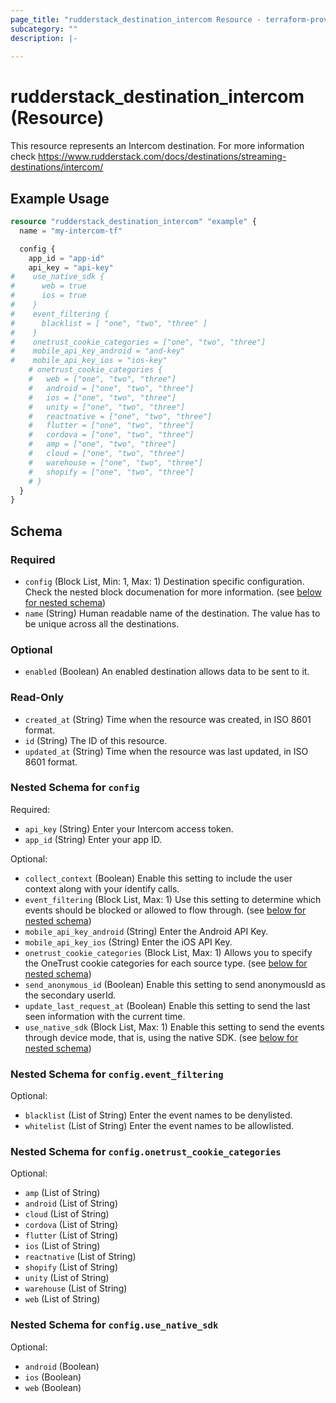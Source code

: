 ```yaml
---
page_title: "rudderstack_destination_intercom Resource - terraform-provider-rudderstack"
subcategory: ""
description: |-
  
---
```


# rudderstack_destination_intercom (Resource)

This resource represents an Intercom destination. For more information check 
https://www.rudderstack.com/docs/destinations/streaming-destinations/intercom/

## Example Usage

```terraform
resource "rudderstack_destination_intercom" "example" {
  name = "my-intercom-tf"

  config {
    app_id = "app-id"
    api_key = "api-key"
#    use_native_sdk {
#      web = true
#      ios = true
#    }
#    event_filtering {
#      blacklist = [ "one", "two", "three" ]
#    }
#    onetrust_cookie_categories = ["one", "two", "three"]
#    mobile_api_key_android = "and-key"
#    mobile_api_key_ios = "ios-key"
    # onetrust_cookie_categories {
    #   web = ["one", "two", "three"]
    #   android = ["one", "two", "three"]
    #   ios = ["one", "two", "three"]
    #   unity = ["one", "two", "three"]
    #   reactnative = ["one", "two", "three"]
    #   flutter = ["one", "two", "three"]
    #   cordova = ["one", "two", "three"]
    #   amp = ["one", "two", "three"]
    #   cloud = ["one", "two", "three"]
    #   warehouse = ["one", "two", "three"]
    #   shopify = ["one", "two", "three"]
    # }
  }
}
```

<!-- schema generated by tfplugindocs -->
## Schema

### Required

- `config` (Block List, Min: 1, Max: 1) Destination specific configuration. Check the nested block documenation for more information. (see [below for nested schema](#nestedblock--config))
- `name` (String) Human readable name of the destination. The value has to be unique across all the destinations.

### Optional

- `enabled` (Boolean) An enabled destination allows data to be sent to it.

### Read-Only

- `created_at` (String) Time when the resource was created, in ISO 8601 format.
- `id` (String) The ID of this resource.
- `updated_at` (String) Time when the resource was last updated, in ISO 8601 format.

<a id="nestedblock--config"></a>
### Nested Schema for `config`

Required:

- `api_key` (String) Enter your Intercom access token.
- `app_id` (String) Enter your app ID.

Optional:

- `collect_context` (Boolean) Enable this setting to include the user context along with your identify calls.
- `event_filtering` (Block List, Max: 1) Use this setting to determine which events should be blocked or allowed to flow through. (see [below for nested schema](#nestedblock--config--event_filtering))
- `mobile_api_key_android` (String) Enter the Android API Key.
- `mobile_api_key_ios` (String) Enter the iOS API Key.
- `onetrust_cookie_categories` (Block List, Max: 1) Allows you to specify the OneTrust cookie categories for each source type. (see [below for nested schema](#nestedblock--config--onetrust_cookie_categories))
- `send_anonymous_id` (Boolean) Enable this setting to send anonymousId as the secondary userId.
- `update_last_request_at` (Boolean) Enable this setting to send the last seen information with the current time.
- `use_native_sdk` (Block List, Max: 1) Enable this setting to send the events through device mode, that is, using the native SDK. (see [below for nested schema](#nestedblock--config--use_native_sdk))

<a id="nestedblock--config--event_filtering"></a>
### Nested Schema for `config.event_filtering`

Optional:

- `blacklist` (List of String) Enter the event names to be denylisted.
- `whitelist` (List of String) Enter the event names to be allowlisted.


<a id="nestedblock--config--onetrust_cookie_categories"></a>
### Nested Schema for `config.onetrust_cookie_categories`

Optional:

- `amp` (List of String)
- `android` (List of String)
- `cloud` (List of String)
- `cordova` (List of String)
- `flutter` (List of String)
- `ios` (List of String)
- `reactnative` (List of String)
- `shopify` (List of String)
- `unity` (List of String)
- `warehouse` (List of String)
- `web` (List of String)


<a id="nestedblock--config--use_native_sdk"></a>
### Nested Schema for `config.use_native_sdk`

Optional:

- `android` (Boolean)
- `ios` (Boolean)
- `web` (Boolean)
